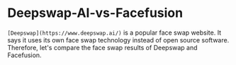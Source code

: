 # Deepswap-AI-vs-Facefusion
`[Deepswap](https://www.deepswap.ai/)` is a popular face swap website. It says it uses its own face swap technology instead of open source software. Therefore, let's compare the face swap results of Deepswap and Facefusion.
